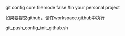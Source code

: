 git config  core.filemode false
#in your personal project

如果要提交github，请在workspace.github中执行

git_push_config_init_github.sh
